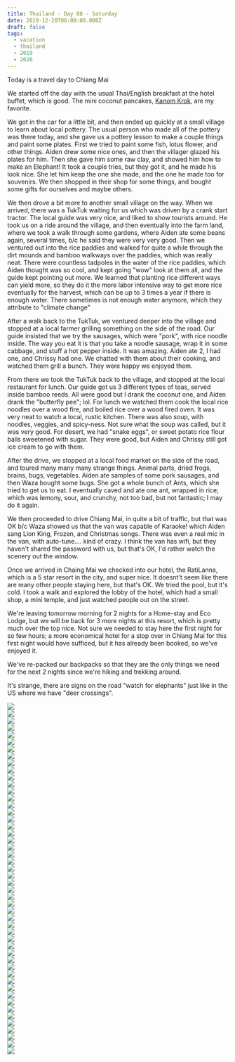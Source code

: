 ```yaml
---
title: Thailand - Day 08 - Saturday
date: 2019-12-28T06:00:00.000Z
draft: false
tags:
  - vacation
  - thailand
  - 2019
  - 2020
---
```


Today is a travel day to Chiang Mai

We started off the day with the usual Thai/English breakfast at the hotel buffet, which is good. The mini coconut pancakes, [Kanom Krok](https://hot-thai-kitchen.com/kanom-krok/), are my favorite.

We got in the car for a little bit, and then ended up quickly at a small village to learn about local pottery. The usual person who made all of the pottery was there today, and she gave us a pottery lesson to make a couple things and paint some plates. First we tried to paint some fish, lotus flower, and other things. Aiden drew some nice ones, and then the villager glazed his plates for him. Then she gave him some raw clay, and showed him how to make an Elephant! It took a couple tries, but they got it, and he made his look nice. She let him keep the one she made, and the one he made too for souvenirs. We then shopped in their shop for some things, and bought some gifts for ourselves and maybe others.

We then drove a bit more to another small village on the way. When we arrived, there was a TukTuk waiting for us which was driven by a crank start tractor. The local guide was very nice, and liked to show tourists around. He took us on a ride around the village, and then eventually into the farm land, where we took a walk through some gardens, where Aiden ate some beans again, several times, b/c he said they were very very good. Then we ventured out into the rice paddies and walked for quite a while through the dirt mounds and bamboo walkways over the paddies, which was really neat. There were countless tadpoles in the water of the rice paddies, which Aiden thought was so cool, and kept going "wow" look at them all, and the guide kept pointing out more. We learned that planting rice different ways can yield more, so they do it the more labor intensive way to get more rice eventually for the harvest, which can be up to 3 times a year if there is enough water. There sometimes is not enough water anymore, which they attribute to "climate change"

After a walk back to the TukTuk, we ventured deeper into the village and stopped at a local farmer grilling something on the side of the road. Our guide insisted that we try the sausages, which were "pork", with rice noodle inside. The way you eat it is that you take a noodle sausage, wrap it in some cabbage, and stuff a hot pepper inside. It was amazing. Aiden ate 2, I had one, and Chrissy had one. We chatted with them about their cooking, and watched them grill a bunch. They were happy we enjoyed them.

From there we took the TukTuk back to the village, and stopped at the local restaurant for lunch. Our guide got us 3 different types of teas, served inside bamboo reeds. All were good but I drank the coconut one, and Aiden drank the "butterfly pee"; lol. For lunch we watched them cook the local rice noodles over a wood fire, and boiled rice over a wood fired oven. It was very neat to watch a local, rustic kitchen. There was also soup, with noodles, veggies, and spicy-ness. Not sure what the soup was called, but it was very good. For desert, we had "snake eggs", or sweet potato rice flour balls sweetened with sugar. They were good, but Aiden and Chrissy still got ice cream to go with them.

After the drive, we stopped at a local food market on the side of the road, and toured many many many strange things. Animal parts, dried frogs, brains, bugs, vegetables. Aiden ate samples of some pork sausages, and then Waza bought some bugs. She got a whole bunch of Ants, which she tried to get us to eat. I eventually caved and ate one ant, wrapped in rice; which was lemony, sour, and crunchy, not too bad, but not fantastic; I may do it again.

We then proceeded to drive Chiang Mai, in quite a bit of traffic, but that was OK b/c Waza showed us that the van was capable of Karaoke! which Aiden sang Lion King, Frozen, and Christmas songs. There was even a real mic in the van, with auto-tune.... kind of crazy. I think the van has wifi, but they haven't shared the password with us, but that's OK, I'd rather watch the scenery out the window.

Once we arrived in Chaing Mai we checked into our hotel, the RatiLanna, which is a 5 star resort in the city, and super nice. It doesnt't seem like there are many other people staying here, but that's OK. We tried the pool, but it's cold. I took a walk and explored the lobby of the hotel, which had a small shop, a mini temple, and just watched people out on the street.

We're leaving tomorrow morning for 2 nights for a Home-stay and Eco Lodge, but we will be back for 3 more nights at this resort, which is pretty much over the top nice. Not sure we needed to stay here the first night for so few hours; a more economical hotel for a stop over in Chiang Mai for this first night would have sufficed, but it has already been booked, so we've enjoyed it.

We've re-packed our backpacks so that they are the only things we need for the next 2 nights since we're hiking and trekking around.

It's strange, there are signs on the road "watch for elephants" just like in the US where we have "deer crossings".

<div id="9efd6c79dace1e1691f5b7951af1fa2c" style="display:none">
  <h3>
</h3>
  <p>
</p>
</div>

<div id="d024181dabab945b6201e1614251ff2c" style="display:none">
  <h3>
</h3>
  <p>
</p>
</div>

<div id="2ca6c053d586e1e199d03ee3c9853294" style="display:none">
  <h3>
</h3>
  <p>
</p>
</div>

<div id="74474085940ff508cc587f4ab0136f96" style="display:none">
  <h3>
</h3>
  <p>
</p>
</div>

<div id="a03fcc071bc4d55bcbb7b483475d8865" style="display:none">
  <h3>
</h3>
  <p>
</p>
</div>

<div id="d0a10f05080b51069eff42450e3cb04e" style="display:none">
  <h3>
</h3>
  <p>
</p>
</div>

<div id="bc0ea5076fa6c355c9b1dad1f19dadab" style="display:none">
  <h3>
</h3>
  <p>
</p>
</div>

<div id="e69b6b0ecc9e009e52307907afd8f136" style="display:none">
  <h3>
</h3>
  <p>
</p>
</div>

<div id="b7eb326c67df85b89c8cf41f75bf8d2a" style="display:none">
  <h3>
</h3>
  <p>
</p>
</div>

<div id="6788392d68ca87d9c3eb104c300c9814" style="display:none">
  <h3>
</h3>
  <p>
</p>
</div>

<div id="e3fbc309ab85a6202d491a48f1b080c0" style="display:none">
  <h3>
</h3>
  <p>
</p>
</div>

<div id="70f8897f28aedb7bf4be800ae2e0552c" style="display:none">
  <h3>
</h3>
  <p>
</p>
</div>

<div id="da66df4921640f202561abe29cffb686" style="display:none">
  <h3>
</h3>
  <p>
</p>
</div>

<div id="6bf27208ff476fdbec11cf7f4189438f" style="display:none">
  <h3>
</h3>
  <p>
</p>
</div>

<div id="60358a395f876f56e087306770e450e8" style="display:none">
  <h3>
</h3>
  <p>
</p>
</div>

<div id="5e52cff8a25f2ea2cc535fd94c4ee223" style="display:none">
  <h3>
</h3>
  <p>
</p>
</div>

<div id="1fa85e6e407159bff54def96c0f9cd24" style="display:none">
  <h3>
</h3>
  <p>
</p>
</div>

<div id="d0cac7cec02f273d6ae2b93f591b1be5" style="display:none">
  <h3>
</h3>
  <p>
</p>
</div>

<div id="2ea4b382edc05ee90dd84245a7225fbd" style="display:none">
  <h3>
</h3>
  <p>
</p>
</div>

<div id="493bf2a32176fd936e8f695a76b67496" style="display:none">
  <h3>
</h3>
  <p>
</p>
</div>

<div id="5cbd3887bd163bdfe11582cc24e20e99" style="display:none">
  <h3>
</h3>
  <p>
</p>
</div>

<div id="c323c117da7d5e8c5bc21ffc8781a953" style="display:none">
  <h3>
</h3>
  <p>
</p>
</div>

<div id="7a4f6e516bdc6715cd4a7520d239166a" style="display:none">
  <h3>
</h3>
  <p>
</p>
</div>

<div id="ac990d98754f64f29ad1f4a8217dbdcb" style="display:none">
  <h3>
</h3>
  <p>
</p>
</div>

<div id="dd18563ad8f8450d207a9f1d80a5ad9a" style="display:none">
  <h3>
</h3>
  <p>
</p>
</div>

<div class="demo-gallery">
  <div id="mypicts" class="list-styled">
  <a href="https://static.bobflorian.com/thailand/day8/6.jpg" data-sub-html="#9efd6c79dace1e1691f5b7951af1fa2c"><img class="img-responsive" src="https://static.bobflorian.com/thailand/day8/thumbnail_6.jpg"><div class="demo-gallery-poster">
  <img src="/img/zoom.png">
</div></a>
  <a href="https://static.bobflorian.com/thailand/day8/17.jpg" data-sub-html="#d024181dabab945b6201e1614251ff2c"><img class="img-responsive" src="https://static.bobflorian.com/thailand/day8/thumbnail_17.jpg"><div class="demo-gallery-poster">
  <img src="/img/zoom.png">
</div></a>
  <a href="https://static.bobflorian.com/thailand/day8/3.jpg" data-sub-html="#2ca6c053d586e1e199d03ee3c9853294"><img class="img-responsive" src="https://static.bobflorian.com/thailand/day8/thumbnail_3.jpg"><div class="demo-gallery-poster">
  <img src="/img/zoom.png">
</div></a>
  <a href="https://static.bobflorian.com/thailand/day8/13.jpg" data-sub-html="#74474085940ff508cc587f4ab0136f96"><img class="img-responsive" src="https://static.bobflorian.com/thailand/day8/thumbnail_13.jpg"><div class="demo-gallery-poster">
  <img src="/img/zoom.png">
</div></a>
  <a href="https://static.bobflorian.com/thailand/day8/21.jpg" data-sub-html="#a03fcc071bc4d55bcbb7b483475d8865"><img class="img-responsive" src="https://static.bobflorian.com/thailand/day8/thumbnail_21.jpg"><div class="demo-gallery-poster">
  <img src="/img/zoom.png">
</div></a>
  <a href="https://static.bobflorian.com/thailand/day8/4.jpg" data-sub-html="#d0a10f05080b51069eff42450e3cb04e"><img class="img-responsive" src="https://static.bobflorian.com/thailand/day8/thumbnail_4.jpg"><div class="demo-gallery-poster">
  <img src="/img/zoom.png">
</div></a>
  <a href="https://static.bobflorian.com/thailand/day8/0.jpg" data-sub-html="#bc0ea5076fa6c355c9b1dad1f19dadab"><img class="img-responsive" src="https://static.bobflorian.com/thailand/day8/thumbnail_0.jpg"><div class="demo-gallery-poster">
  <img src="/img/zoom.png">
</div></a>
  <a href="https://static.bobflorian.com/thailand/day8/12.jpg" data-sub-html="#e69b6b0ecc9e009e52307907afd8f136"><img class="img-responsive" src="https://static.bobflorian.com/thailand/day8/thumbnail_12.jpg"><div class="demo-gallery-poster">
  <img src="/img/zoom.png">
</div></a>
  <a href="https://static.bobflorian.com/thailand/day8/2.jpg" data-sub-html="#b7eb326c67df85b89c8cf41f75bf8d2a"><img class="img-responsive" src="https://static.bobflorian.com/thailand/day8/thumbnail_2.jpg"><div class="demo-gallery-poster">
  <img src="/img/zoom.png">
</div></a>
  <a href="https://static.bobflorian.com/thailand/day8/24.jpg" data-sub-html="#6788392d68ca87d9c3eb104c300c9814"><img class="img-responsive" src="https://static.bobflorian.com/thailand/day8/thumbnail_24.jpg"><div class="demo-gallery-poster">
  <img src="/img/zoom.png">
</div></a>
  <a href="https://static.bobflorian.com/thailand/day8/15.jpg" data-sub-html="#e3fbc309ab85a6202d491a48f1b080c0"><img class="img-responsive" src="https://static.bobflorian.com/thailand/day8/thumbnail_15.jpg"><div class="demo-gallery-poster">
  <img src="/img/zoom.png">
</div></a>
  <a href="https://static.bobflorian.com/thailand/day8/18.jpg" data-sub-html="#70f8897f28aedb7bf4be800ae2e0552c"><img class="img-responsive" src="https://static.bobflorian.com/thailand/day8/thumbnail_18.jpg"><div class="demo-gallery-poster">
  <img src="/img/zoom.png">
</div></a>
  <a href="https://static.bobflorian.com/thailand/day8/16.jpg" data-sub-html="#da66df4921640f202561abe29cffb686"><img class="img-responsive" src="https://static.bobflorian.com/thailand/day8/thumbnail_16.jpg"><div class="demo-gallery-poster">
  <img src="/img/zoom.png">
</div></a>
  <a href="https://static.bobflorian.com/thailand/day8/14.jpg" data-sub-html="#6bf27208ff476fdbec11cf7f4189438f"><img class="img-responsive" src="https://static.bobflorian.com/thailand/day8/thumbnail_14.jpg"><div class="demo-gallery-poster">
  <img src="/img/zoom.png">
</div></a>
  <a href="https://static.bobflorian.com/thailand/day8/5.jpg" data-sub-html="#60358a395f876f56e087306770e450e8"><img class="img-responsive" src="https://static.bobflorian.com/thailand/day8/thumbnail_5.jpg"><div class="demo-gallery-poster">
  <img src="/img/zoom.png">
</div></a>
  <a href="https://static.bobflorian.com/thailand/day8/19.jpg" data-sub-html="#5e52cff8a25f2ea2cc535fd94c4ee223"><img class="img-responsive" src="https://static.bobflorian.com/thailand/day8/thumbnail_19.jpg"><div class="demo-gallery-poster">
  <img src="/img/zoom.png">
</div></a>
  <a href="https://static.bobflorian.com/thailand/day8/23.jpg" data-sub-html="#1fa85e6e407159bff54def96c0f9cd24"><img class="img-responsive" src="https://static.bobflorian.com/thailand/day8/thumbnail_23.jpg"><div class="demo-gallery-poster">
  <img src="/img/zoom.png">
</div></a>
  <a href="https://static.bobflorian.com/thailand/day8/7.jpg" data-sub-html="#d0cac7cec02f273d6ae2b93f591b1be5"><img class="img-responsive" src="https://static.bobflorian.com/thailand/day8/thumbnail_7.jpg"><div class="demo-gallery-poster">
  <img src="/img/zoom.png">
</div></a>
  <a href="https://static.bobflorian.com/thailand/day8/1.jpg" data-sub-html="#2ea4b382edc05ee90dd84245a7225fbd"><img class="img-responsive" src="https://static.bobflorian.com/thailand/day8/thumbnail_1.jpg"><div class="demo-gallery-poster">
  <img src="/img/zoom.png">
</div></a>
  <a href="https://static.bobflorian.com/thailand/day8/20.jpg" data-sub-html="#493bf2a32176fd936e8f695a76b67496"><img class="img-responsive" src="https://static.bobflorian.com/thailand/day8/thumbnail_20.jpg"><div class="demo-gallery-poster">
  <img src="/img/zoom.png">
</div></a>
  <a href="https://static.bobflorian.com/thailand/day8/10.jpg" data-sub-html="#5cbd3887bd163bdfe11582cc24e20e99"><img class="img-responsive" src="https://static.bobflorian.com/thailand/day8/thumbnail_10.jpg"><div class="demo-gallery-poster">
  <img src="/img/zoom.png">
</div></a>
  <a href="https://static.bobflorian.com/thailand/day8/9.jpg" data-sub-html="#c323c117da7d5e8c5bc21ffc8781a953"><img class="img-responsive" src="https://static.bobflorian.com/thailand/day8/thumbnail_9.jpg"><div class="demo-gallery-poster">
  <img src="/img/zoom.png">
</div></a>
  <a href="https://static.bobflorian.com/thailand/day8/8.jpg" data-sub-html="#7a4f6e516bdc6715cd4a7520d239166a"><img class="img-responsive" src="https://static.bobflorian.com/thailand/day8/thumbnail_8.jpg"><div class="demo-gallery-poster">
  <img src="/img/zoom.png">
</div></a>
  <a href="https://static.bobflorian.com/thailand/day8/11.jpg" data-sub-html="#ac990d98754f64f29ad1f4a8217dbdcb"><img class="img-responsive" src="https://static.bobflorian.com/thailand/day8/thumbnail_11.jpg"><div class="demo-gallery-poster">
  <img src="/img/zoom.png">
</div></a>
  <a href="https://static.bobflorian.com/thailand/day8/22.jpg" data-sub-html="#dd18563ad8f8450d207a9f1d80a5ad9a"><img class="img-responsive" src="https://static.bobflorian.com/thailand/day8/thumbnail_22.jpg"><div class="demo-gallery-poster">
  <img src="/img/zoom.png">
</div></a>
</div>
</div>

<script type="text/javascript">

    lightGallery(document.getElementById('mypicts'), {
    thumbnail:true,
    download:false
});

    $('#mypicts').justifiedGallery({
    rowHeight : 100,
    lastRow : 'nojustify',
    margins : 20
    });

</script>
